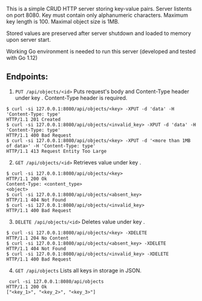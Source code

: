 This is a simple CRUD HTTP server storing key-value pairs.
Server listents on port 8080.
Key must contain only alphanumeric characters. Maximum key length is 100.
Maximal object size is 1MB.

Stored values are preserved after server shutdown and loaded to memory upon server start.

Working Go environment is needed to run this server (developed and tested with Go 1.12)

## Endpoints:

1. ```PUT /api/objects/<id>```
Puts request's body and Content-Type header under key <id>.
Content-Type header is required.
```
$ curl -si 127.0.0.1:8080/api/objects/<key> -XPUT -d 'data' -H 'Content-Type: type'
HTTP/1.1 201 Created
$ curl -si 127.0.0.1:8080/api/objects/<invalid_key> -XPUT -d 'data' -H 'Content-Type: type'
HTTP/1.1 400 Bad Request
$ curl -si 127.0.0.1:8080/api/objects/<key> -XPUT -d '<more than 1MB of data>' -H 'Content-Type: type'
HTTP/1.1 413 Request Entity Too Large
```

2. ```GET /api/objects/<id>```
Retrieves value under key <id>.
```
$ curl -si 127.0.0.1:8080/api/objects/<key>
HTTP/1.1 200 Ok
Content-Type: <content_type>
<object>
$ curl -si 127.0.0.1:8080/api/objects/<absent_key>
HTTP/1.1 404 Not Found
$ curl -si 127.0.0.1:8080/api/objects/<invalid_key>
HTTP/1.1 400 Bad Request
```

3. ```DELETE /api/objects/<id>```
Deletes value under key <id>.
```
$ curl -si 127.0.0.1:8080/api/objects/<key> -XDELETE
HTTP/1.1 204 No Content
$ curl -si 127.0.0.1:8080/api/objects/<absent_key> -XDELETE
HTTP/1.1 404 Not Found
$ curl -si 127.0.0.1:8080/api/objects/<invalid_key> -XDELETE
HTTP/1.1 400 Bad Request
```

4. ```GET /api/objects```
Lists all keys in storage in JSON.
```
 curl -si 127.0.0.1:8080/api/objects
HTTP/1.1 200 Ok
["<key_1>", "<key_2>", "<key_3>"]
```
